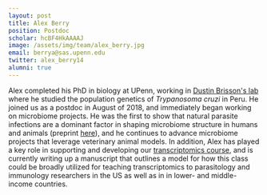 ```yaml
---
layout: post
title: Alex Berry
position: Postdoc
scholar: hcBF4HkAAAAJ
image: /assets/img/team/alex_berry.jpg
email: berrya@sas.upenn.edu
twitter: alex_berry14
alumni: true
---
```


Alex completed his PhD in biology at UPenn, working in [Dustin Brisson's lab](https://web.sas.upenn.edu/brisson-lab/) where he studied the population genetics of *Trypanosoma cruzi* in Peru.  He joined us as a postdoc in August of 2018, and immediately began working on microbiome projects.  He was the first to show that natural parasite infections are a dominant factor in shaping microbiome structure in humans and animals (preprint [here](https://www.biorxiv.org/content/10.1101/2020.01.13.905604v1)), and he continues to advance microbiome projects that leverage veterinary animal models.  In addition, Alex has played a key role in supporting and developing our [transcriptomics course](http://diytranscriptomics.com/), and is currently writing up a manuscript that outlines a model for how this class could be broadly utilized for teaching transcriptomics to parasitology and immunology researchers in the US as well as in in lower- and middle-income countries. 

